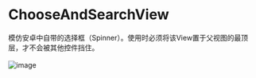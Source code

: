 # ChooseAndSearchView
模仿安卓中自带的选择框（Spinner）。使用时必须将该View置于父视图的最顶层，才不会被其他控件挡住。<br> <br>
![image](https://github.com/LongJiangSB/ChooseAndSearchView/blob/master/Images/selectImg.gif)
